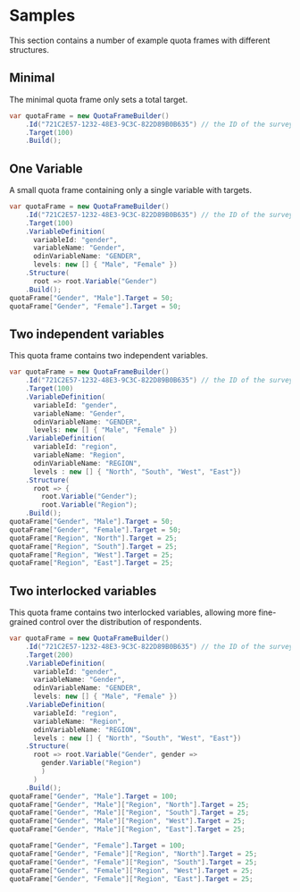 # Samples

This section contains a number of example quota frames with different structures.

## Minimal

The minimal quota frame only sets a total target.

```csharp
var quotaFrame = new QuotaFrameBuilder()
    .Id("721C2E57-1232-48E3-9C3C-822D89B0B635") // the ID of the survey
    .Target(100)
    .Build();
``` 

## One Variable

A small quota frame containing only a single variable with targets.

```csharp
var quotaFrame = new QuotaFrameBuilder()
    .Id("721C2E57-1232-48E3-9C3C-822D89B0B635") // the ID of the survey
    .Target(100)
    .VariableDefinition(
      variableId: "gender",
      variableName: "Gender",
      odinVariableName: "GENDER",
      levels: new [] { "Male", "Female" })
    .Structure(
      root => root.Variable("Gender")
    .Build();
quotaFrame["Gender", "Male"].Target = 50;
quotaFrame["Gender", "Female"].Target = 50;
```

## Two independent variables

This quota frame contains two independent variables. 

```csharp
var quotaFrame = new QuotaFrameBuilder()
    .Id("721C2E57-1232-48E3-9C3C-822D89B0B635") // the ID of the survey
    .Target(100)
    .VariableDefinition(
      variableId: "gender",
      variableName: "Gender",
      odinVariableName: "GENDER",
      levels: new [] { "Male", "Female" })
    .VariableDefinition(
      variableId: "region",
      variableName: "Region",
      odinVariableName: "REGION",
      levels : new [] { "North", "South", "West", "East"})
    .Structure(
      root => {
        root.Variable("Gender");
        root.Variable("Region");
    .Build();
quotaFrame["Gender", "Male"].Target = 50;
quotaFrame["Gender", "Female"].Target = 50;
quotaFrame["Region", "North"].Target = 25;
quotaFrame["Region", "South"].Target = 25;
quotaFrame["Region", "West"].Target = 25;
quotaFrame["Region", "East"].Target = 25;
```

## Two interlocked variables

This quota frame contains two interlocked variables, allowing more fine-grained control over the distribution
of respondents. 

```csharp
var quotaFrame = new QuotaFrameBuilder()
    .Id("721C2E57-1232-48E3-9C3C-822D89B0B635") // the ID of the survey
    .Target(200)
    .VariableDefinition(
      variableId: "gender",
      variableName: "Gender",
      odinVariableName: "GENDER",
      levels: new [] { "Male", "Female" })
    .VariableDefinition(
      variableId: "region",
      variableName: "Region",
      odinVariableName: "REGION",
      levels : new [] { "North", "South", "West", "East"})
    .Structure(
      root => root.Variable("Gender", gender =>
        gender.Variable("Region")
        )
      )
    .Build();
quotaFrame["Gender", "Male"].Target = 100;
quotaFrame["Gender", "Male"]["Region", "North"].Target = 25;
quotaFrame["Gender", "Male"]["Region", "South"].Target = 25;
quotaFrame["Gender", "Male"]["Region", "West"].Target = 25;
quotaFrame["Gender", "Male"]["Region", "East"].Target = 25;

quotaFrame["Gender", "Female"].Target = 100;
quotaFrame["Gender", "Female"]["Region", "North"].Target = 25;
quotaFrame["Gender", "Female"]["Region", "South"].Target = 25;
quotaFrame["Gender", "Female"]["Region", "West"].Target = 25;
quotaFrame["Gender", "Female"]["Region", "East"].Target = 25;
```
